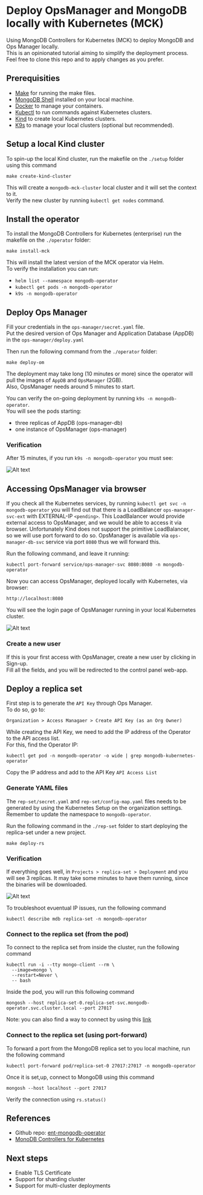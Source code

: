 # Deploy OpsManager and MongoDB locally with Kubernetes (MCK)

Using MongoDB Controllers for Kubernetes (MCK) to deploy MongoDB and Ops Manager locally.  
This is an opinionated tutorial aiming to simplify the deployment process.  
Feel free to clone this repo and to apply changes as you prefer.  

## Prerequisities

- [Make](https://www.gnu.org/software/make/) for running the make files.
- [MongoDB Shell](https://www.mongodb.com/docs/mongodb-shell/) installed on your local machine.
- [Docker](https://www.docker.com/) to manage your containers.
- [Kubectl](https://kubernetes.io/docs/tasks/tools/install-kubectl-macos/) to run commands against Kubernetes clusters.
- [Kind](https://kind.sigs.k8s.io/) to create local Kubernetes clusters.
- [K9s](https://k9scli.io/) to manage your local clusters (optional but recommended).


## Setup a local Kind cluster

To spin-up the local Kind cluster, run the makefile on the `./setup` folder using this command 

```
make create-kind-cluster
```
This will create a ``mongodb-mck-cluster`` local cluster and it will set the context to it.  
Verify the new cluster by running ``kubectl get nodes`` command.  


## Install the operator

To install the MongoDB Controllers for Kubernetes (enterprise) run the makefile on the ``./operator`` folder:

```
make install-mck
```

This will install the latest version of the MCK operator via Helm.  
To verify the installation you can run:
- ``helm list --namespace mongodb-operator`` 
- ``kubectl get pods -n mongodb-operator``
- ``k9s -n mongodb-operator``

## Deploy Ops Manager

Fill your credentials in the ``ops-manager/secret.yaml`` file.  
Put the desired version of Ops Manager and Application Database (AppDB) in the ``ops-manager/deploy.yaml`` 

Then run the following command from the ``./operator`` folder:

```
make deploy-om
```  

The deployment may take long (10 minutes or more) since the operator will pull the images of ``AppDB`` and ``OpsManager`` (2GB).  
Also, OpsManager needs around 5 minutes to start.  

You can verify the on-going deployment by running ``k9s -n mongodb-operator``.  
You will see the pods starting:
- three replicas of AppDB (ops-manager-db) 
- one instance of OpsManager (ops-manager)

### Verification

After 15 minutes, if you run ``k9s -n mongodb-operator`` you must see:

![Alt text](/images/k9s-after-install.png)

## Accessing OpsManager via browser

If you check all the Kubernetes services, by running ``kubectl get svc -n mongodb-operator`` you will find out that there is a LoadBalancer ``ops-manager-svc-ext`` with EXTERNAL-IP ``<pending>``. This LoadBalancer would provide external access to OpsManager, and we would be able to access it via browser. Unfortunately Kind does not support the primitive LoadBalancer, so we will use port forward to do so. OpsManager is available via ``ops-manager-db-svc`` service via port ``8080`` thus we will forward this. 

Run the following command, and leave it running:

```
kubectl port-forward service/ops-manager-svc 8080:8080 -n mongodb-operator
```  

Now you can access OpsManager, deployed locally with Kubernetes, via browser:

```
http://localhost:8080
```

You will see the login page of OpsManager running in your local Kubernetes cluster.

![Alt text](/images/om-login.png)

### Create a new user

If this is your first access with OpsManager, create a new user by clicking in Sign-up.  
Fill all the fields, and you will be redirected to the control panel web-app.


## Deploy a replica set

First step is to generate the ``API Key`` through Ops Manager.  
To do so, go to:  
```
Organization > Access Managaer > Create API Key (as an Org Owner)
```

While creating the API Key, we need to add the IP address of the Operator to the API access list.  
For this, find the Operator IP:
```
kubectl get pod -n mongodb-operator -o wide | grep mongodb-kubernetes-operator
```

Copy the IP address and add to the API Key ``API Access List``   

### Generate YAML files
The ``rep-set/secret.yaml`` and ``rep-set/config-map.yaml`` files needs to be generated by using the Kubernetes Setup on the organization settings. Remember to update the namespace to ``mongodb-operator``.

Run the following command in the ``./rep-set`` folder to start deploying the replica-set under a new project.
```
make deploy-rs
```

### Verification
If everything goes well, in ``Projects > replica-set > Deployment`` and you will see 3 replicas.
It may take some minutes to have them running, since the binaries will be downloaded.

![Alt text](/images/om-replicaset.png)


To troubleshoot evuentual IP issues, run the following command
```
kubectl describe mdb replica-set -n mongodb-operator 
```

### Connect to the replica set (from the pod)

To connect to the replica set from inside the cluster, run the following command
```
kubectl run -i --tty mongo-client --rm \
  --image=mongo \
  --restart=Never \
  -- bash
```

Inside the pod, you will run this following command
```
mongosh --host replica-set-0.replica-set-svc.mongodb-operator.svc.cluster.local --port 27017
```

Note: you can also find a way to connect by using this [link](https://www.mongodb.com/docs/ops-manager/v8.0/tutorial/connect-to-mongodb/)

### Connect to the replica set (using port-forward)

To forward a port from the MongoDB replica set to you local machine, run the following command
```
kubectl port-forward pod/replica-set-0 27017:27017 -n mongodb-operator

```

Once it is set,up, connect to MongoDB using this command 
```
mongosh --host localhost --port 27017
```

Verify the connection using ``rs.status()``


## References

- Github repo: [ent-mongodb-operator](https://github.com/kamloiic/ent-mongodb-opertor)
- [MonoDB Controllers for Kubernetes](https://www.mongodb.com/docs/kubernetes-operator/current/)

## Next steps 

- Enable TLS Certificate
- Support for sharding cluster
- Support for multi-cluster deployments
